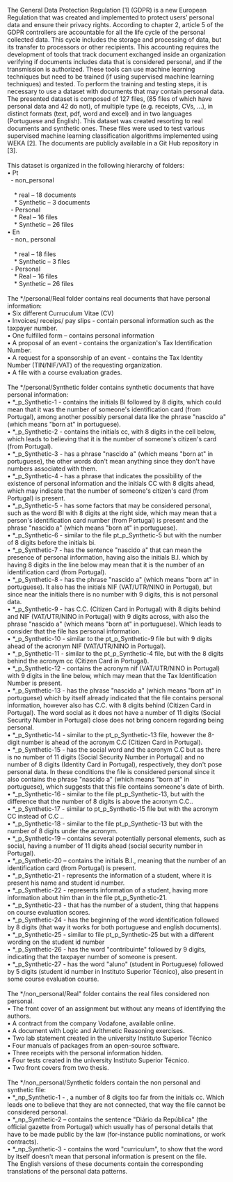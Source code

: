 ﻿The General Data Protection Regulation [1] (GDPR) is a new European Regulation that was created and implemented to protect users’ personal data and ensure their privacy rights. 
According to chapter 2, article 5 of the GDPR controllers are accountable for all the life cycle of the personal collected data. This cycle includes the storage and processing of data, but its transfer to processors or other recipients. 
This accounting requires the development of tools that track document exchanged inside an organization verifying if documents includes data that is considered personal, and if the transmission is authorized.
These tools can use machine learning techniques but need to be trained (if using supervised machine learning techniques) and tested. To perform the training and testing steps, it is necessary to use a dataset with documents that may contain personal data.
The presented dataset is composed of 127 files, (85 files of which have personal data and 42 do not), of multiple type (e.g. receipts, CVs, …), in distinct formats (text, pdf, word and excel) and in two languages (Portuguese and English). This dataset was created resorting to real documents and synthetic ones.
These files were used to test various supervised machine learning classification algorithms implemented using WEKA [2].
The documents are publicly available in a Git Hub repository in [3].
<br />
<br />
This dataset is organized in the following hierarchy of folders:<br />
•  Pt <br />
&nbsp; -  non_personal <br />	
&nbsp; &nbsp; *  real – 18 documents <br />
&nbsp; &nbsp; *  Synthetic – 3 documents <br />
&nbsp; -  Personal <br />
&nbsp; &nbsp; *  Real – 16 files <br />
&nbsp; &nbsp; *  Synthetic – 26 files <br />
•  En <br />
&nbsp; -  non_ personal <br />	
&nbsp; &nbsp; *  real – 18 files <br />
&nbsp; &nbsp; *  Synthetic – 3 files <br />
&nbsp; -  Personal <br />
&nbsp; &nbsp; *  Real – 16 files <br />
&nbsp; &nbsp; *  Synthetic – 26 files <br />
<br />
The */personal/Real folder contains real documents that have personal information:<br />
•	Six different Curruculum Vitae (CV)<br />
•	Invoices/ receips/ pay slips - contain personal information such as the taxpayer number.<br />
•	One fulfilled form – contains personal information<br />
•	A proposal of an event - contains the organization's Tax Identification Number.<br />
•	A request for a sponsorship of an event - contains the Tax Identity Number (TIN/NIF/VAT) of the requesting organization.<br />
•	A file with a course evaluation grades.<br />
<br />
The */personal/Synthetic folder contains synthetic documents that have personal information:<br />
•	*_p_Synthetic-1 - contains the initials BI followed by 8 digits, which could mean that it was the number of someone's identification card (from Portugal), among another possibly personal data like the phrase "nascido a" (which means "born at" in portuguese).<br />
•	*_p_Synthetic-2 -  contains the initials cc, with 8 digits in the cell below, which leads to believing that it is the number of someone's citizen's card (from Portugal).<br />
•	*_p_Synthetic-3 - has a phrase "nascido a" (which means "born at" in portuguese), the other words don't mean anything since they don't have numbers associated with them.<br />
•	*_p_Synthetic-4 - has a phrase that indicates the possibility of the existence of personal information and the initials CC with 8 digits ahead, which may indicate that the number of someone's citizen's card (from Portugal) is present.<br />
•	*_p_Synthetic-5 - has some factors that may be considered personal, such as the word BI with 8 digits at the right side, which may mean that a person's identification card number (from Portugal) is present and the phrase "nascido a" (which means "born at" in portuguese).<br />
•	*_p_Synthetic-6 - similar to the file pt_p_Synthetic-5 but with the number of 8 digits before the initials bi.<br />
•	*_p_Synthetic-7 - has the sentence "nascido a" that can mean the presence of personal information, having also the initials B.I. which by having 8 digits in the line below may mean that it is the number of an identification card (from Portugal).<br />
•	*_p_Synthetic-8 - has the phrase "nascido a" (which means "born at" in portuguese). It also has the initials NIF (VAT/UTR/NINO in Portugal), but since near the initials there is no number with 9 digits, this is not personal data.<br />
•	*_p_Synthetic-9 - has C.C. (Citizen Card in Portugal) with 8 digits behind and NIF (VAT/UTR/NINO in Portugal) with 9 digits across, with also the phrase "nascido a" (which means "born at" in portuguese). Which leads to consider that the file has personal information.<br />
•	*_p_Synthetic-10 - similar to the pt_p_Synthetic-9 file but with 9 digits ahead of the acronym NIF (VAT/UTR/NINO in Portugal).<br />
•	*_p_Synthetic-11 - similar to the pt_p_Synthetic-4 file, but with the 8 digits behind the acronym cc (Citizen Card in Portugal).<br />
•	*_p_Synthetic-12 - contains the acronym nif (VAT/UTR/NINO in Portugal) with 9 digits in the line below, which may mean that the Tax Identification Number is present.<br />
•	*_p_Synthetic-13 - has the phrase "nascido a" (which means "born at" in portuguese) which by itself already indicated that the file contains personal information, however also has C.C. with 8 digits behind (Citizen Card in Portugal). The word social as it does not have a number of 11 digits (Social Security Number in Portugal) close does not bring concern regarding being personal.<br />
•	*_p_Synthetic-14 - similar to the pt_p_Synthetic-13 file, however the 8-digit number is ahead of the acronym C.C (Citizen Card in Portugal).<br />
•	*_p_Synthetic-15 - has the social word and the acronym C.C but as there is no number of 11 digits (Social Security Number in Portugal) and no number of 8 digits (Identity Card in Portugal), respectively, they don't pose personal data. In these conditions the file is considered personal since it also contains the phrase "nascido a" (which means "born at" in portuguese), which suggests that this file contains someone's date of birth.<br />
•	*_p_Synthetic-16 - similar to the file pt_p_Synthetic-13, but with the difference that the number of 8 digits is above the acronym C.C..<br />
•	*_p_Synthetic-17 - similar to pt_p_Synthetic-15 file but with the acronym CC instead of C.C ..<br />
•	*_p_Synthetic-18 - similar to the file pt_p_Synthetic-13 but with the number of 8 digits under the acronym.<br />
•	*_p_Synthetic-19 – contains several potentially personal elements, such as social, having a number of 11 digits ahead (social security number in Portugal).<br />
•	*_p_Synthetic-20 – contains the initials B.I., meaning that the number of an identification card (from Portugal) is present.<br />
•	*_p_Synthetic-21 - represents the information of a student, where it is present his name and student id number.<br />
•	*_p_Synthetic-22 - represents information of a student, having more information about him than in the file pt_p_Synthetic-21.<br />
•	*_p_Synthetic-23 - that has the number of a student, thing that happens on course evaluation scores.<br />
•	*_p_Synthetic-24 - has the beginning of the word identification followed by 8 digits (that way it works for both portuguese and english documents).<br />
•	*_p_Synthetic-25 - similar to file pt_p_Synthetic-25 but with a different wording on the student id number<br />
•	*_p_Synthetic-26 - has the word "contribuinte" followed by 9 digits, indicating that the taxpayer number of someone is present.<br />
•	*_p_Synthetic-27 - has the word "aluno" (student in Portuguese) followed by 5 digits (student id number in Instituto Superior Técnico), also present in some course evaluation course.<br />
<br />
The */non_personal/Real" folder contains the real files considered non personal.<br />
•	The front cover of an assignment but without any means of identifying the authors.<br />
•	A contract from the company Vodafone, available online.<br />
•	A document with Logic and Arithmetic Reasoning exercises.<br />
•	Two lab statement created in the university Instituto Superior Técnico<br />
•	Four manuals of packages from an open-source software.<br />
•	Three receipts with the personal information hidden.<br />
•	Four tests created in the university Instituto Superior Técnico.<br />
•	Two front covers from two thesis.<br />
<br />
The */non_personal/Synthetic folders contain the non personal and synthetic file:<br />
•	*_np_Synthetic-1 - , a number of 8 digits too far from the initials cc. Which leads one to believe that they are not connected, that way the file cannot be considered personal.<br />
•	*_np_Synthetic-2 – contains the sentence "Diário da República" (the official gazette from Portugal) which usually has of personal details that have to be made public by the law (for-instance public nominations, or work contracts).<br />
•	*_np_Synthetic-3 - contains the word "curriculum", to show that the word by itself doesn't mean that personal information is present on the file.<br />
The English versions of these documents contain the corresponding translations of the personal data patterns.<br />
